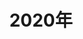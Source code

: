 ---
title: 2020年
aside: false
editLink: false
lastUpdated: false
showComment: false
news:
    - date: 2020/12/31　
      title: 軒轅劍2020年度回顧　
      desc: 軒轅劍官方FB及微博，本日回顧了2020年軒轅劍的重大事件，轉發留言有機會抽軒轅劍柒精裝版。
      urls: 
        - text: FB消息
          url: https://www.facebook.com/softstar.swd/posts/3705645309524803
        - text: 微博消息
          url: https://weibo.com/2591414652/JB2NX8vhb

    - date: 2020/12/30　
      title: 軒轅劍生僻字抽獎名單　
      desc: 軒轅劍柒官方微博之前介紹生僻字的抽獎活動，本日公布5名獲得200元京東購物卡玩家。
      urls: 
        - text: 微博消息
          url: https://weibo.com/7359347003/JAS9S53rE

    - date: 2020/12/30　
      title: 軒轅劍柒1.12更新　
      desc: 軒轅劍柒本日進行1.12版更新，修正啟明墟大眼蛙商人掉落問題、提示訊息異常問題。
      urls: 
        - text: Steam公告
          url: https://steamcommunity.com/games/1249800/announcements/detail/2903098484040346538

    - date: 2020/12/29　
      title: 崑崙紀更新第12話　
      desc: 大宇與台灣角川合作漫畫「軒轅劍崑崙紀」，騰訊連載更新至第12話。
      urls: 
        - text: 微博消息
          url: https://weibo.com/2591414652/JAJ8spwaE

    - date: 2020/12/29　
      title: 軒轅OL手遊結束營運　
      desc: 騰訊發行的《軒轅劍online》手遊，依日前公告於本日結束營運。
      urls: 
        - text: 官網公告
          url: https://xyj.qq.com/webplat/info/news_version3/27044/37634/37635/37637/m21606/202010/873788.shtml

    - date: 2020/12/25　
      title: 軒轅劍柒1.11更新　
      desc: 軒轅劍柒本日進行1.11版更新，優化卡頓卡點問題，修正任務與御魂BUG，PS4新增支線日文語音。
      urls: 
        - text: FB消息
          url: https://www.facebook.com/softstar.swd/posts/3691017990987535
        - text: 微博消息
          url: https://weibo.com/7359347003/JA5jj49NL
        - text: Steam公告
          url: https://steamcommunity.com/games/1249800/announcements/detail/2903098484020755625

    - date: 2020/12/24　
      title: 軒轅劍1.1更新抽獎　
      desc: 軒轅劍柒官方微博針對1.1大更新舉辦的轉發抽獎，本日公布獲得軒柒啟動碼、軒轅劍30周年紀念卷軸之玩家名單。
      urls: 
        - text: 微博消息
          url: https://weibo.com/7359347003/JzWBBxRge

    - date: 2020/12/24　
      title: 軒轅劍聖誕賀圖　
      desc: 軒轅劍官方FB及微博，本日釋出一張聖誕主題賀圖。
      urls: 
        - text: FB消息
          url: https://www.facebook.com/softstar.swd/posts/3688555237900477
        - text: 微博消息
          url: https://weibo.com/2591414652/JzXX4gIR4

    - date: 2020/12/23　
      title: 軒轅劍30周年轉發得獎名單　
      desc: 軒轅劍官方微博慶祝軒轅劍系列30周年，紀念漫畫「軒轅劍崑崙紀」轉發贈獎活動，本日公布獲得軒轅劍30周年紀念卷軸之玩家名單。
      urls: 
        - text: 微博消息
          url: https://weibo.com/2591414652/JzOIvieyt

    - date: 2020/12/22　
      title: 崑崙紀更新第10-11話　
      desc: 大宇與台灣角川合作漫畫「軒轅劍崑崙紀」，騰訊連載更新至第10、第11話。
      urls: 
        - text: 微博消息
          url: https://weibo.com/2591414652/JzF8rFGMN

    - date: 2020/12/21　
      title: 軒轅劍冬至賀圖　
      desc: 軒轅劍官方FB及微博，本日釋出一張冬至主題賀圖。
      urls: 
        - text: FB消息
          url: https://www.facebook.com/softstar.swd/posts/3680467232042611
        - text: 微博消息
          url: https://weibo.com/2591414652/JzsXScU5D

    - date: 2020/12/18　
      title: 軒柒新增BOSS與地圖　
      desc: 軒轅劍柒本日進行1.1版本大更新，新增鬼神難度、全新Boss吞斗與地圖鬼神之塔，氣力系統調整，加入新曲子《墨魂》，破關後重新進度可使用軒轅劍等新功能與優化，另遊戲將配合大更新進行八折優惠，至1月5日。
      urls: 
        - text: 巴哈報導
          url: https://gnn.gamer.com.tw/detail.php?sn=208107
        - text: FB消息
          url: https://www.facebook.com/softstar.swd/posts/3672686459487355
        - text: 微博消息
          url: https://weibo.com/ttarticle/p/show?id=2309404583430837895235
        - text: Steam公告
          url: https://steamcommunity.com/games/1249800/announcements/detail/2901972025480295606

    - date: 2020/12/17　
      title: 軒轅劍柒更新預告　
      desc: 軒轅劍柒官方微博發表場景設計圖一張，暗示將推出大型更新。
      urls: 
        - text: 微博消息
          url: https://weibo.com/7359347003/JyV6agph2

    - date: 2020/12/17　
      title: 投稿區更新　
      desc: 本站投稿區新增小魚兒＆配音好好玩的「軒轅劍‧漢之雲電視劇預告」同人配音影片。


    - date: 2020/12/10　
      title: 軒轅劍柒日文版發行　
      desc: 軒轅劍柒PS4日文版本日發行，既有之PS4版本將更新1.06，新增日文語音可供選擇。
      urls: 
        - text: 巴哈報導
          url: https://gnn.gamer.com.tw/detail.php?sn=207730
        - text: 基地報導
          url: https://news.gamebase.com.tw/news/detail/99384526
        - text: FB消息
          url: https://www.facebook.com/softstar.swd/posts/3653278764761458

    - date: 2020/12/09　
      title: 崑崙紀更新第3-4回　
      desc: 大宇與台灣角川合作漫畫「軒轅劍崑崙紀」，台灣角川更新至第3-4回（約為騰訊版第8至第11話）。
      urls: 
        - text: FB消息
          url: https://www.facebook.com/softstar.swd/posts/3637255726363762

    - date: 2020/12/08　
      title: 崑崙紀更新第9話　
      desc: 大宇與台灣角川合作漫畫「軒轅劍崑崙紀」，騰訊連載更新至第9話。
      urls: 
        - text: 微博消息
          url: https://weibo.com/2591414652/JxxaCqyaA

    - date: 2020/12/08　
      title: 天之痕周年慶得獎名單　
      desc: 軒轅劍官方FB與微博舉辦的天之痕周年慶留言活動，公布獲得符鬼抱枕玩家名單。
      urls: 
        - text: FB消息
          url: https://www.facebook.com/softstar.swd/posts/3648038618618806
        - text: 微博消息
          url: https://weibo.com/2591414652/JxnGpEOKw

    - date: 2020/12/08　
      title: 繪王軒轅劍角色創作大賽　
      desc: 繪王動漫與大宇資訊合辦「第一屆繪王盃角色創作大賽」，利用電腦繪圖創作出軒轅劍柒遊戲角色的同人插畫，將可獲得繪圖螢幕或繪圖板等豐富贈品。
      urls: 
        - text: FB消息
          url: https://www.facebook.com/softstar.swd/posts/3647507825338552
        - text: 活動頁面
          url: https://medibang.com/contest/twhuionswd/?fbclid=IwAR0T0alUJB3QFYrDZRN7hDDZ9i31lW7SFaCWelm-brQ1FaWEmCvzgQUwlxU

    - date: 2020/12/07　
      title: 穹之扉將登騰訊雲平台　
      desc: 騰訊雲遊戲START平台即將於12月12日推出，軒轅劍穹之扉名列第一波（因本身即於Wegame銷售），即可於該平台上以雲端方式遊玩穹之扉。
      urls: 
        - text: 微博消息
          url: https://weibo.com/2591414652/JxojYxBJy

    - date: 2020/12/07　
      title: 軒轅劍大雪賀圖　
      desc: 軒轅劍官方FB及微博，本日釋出一張大雪主題賀圖。
      urls: 
        - text: FB消息
          url: https://www.facebook.com/softstar.swd/posts/3644858315603503
        - text: 微博消息
          url: https://weibo.com/2591414652/JxkWo0nI6

    - date: 2020/12/02　
      title: 天之痕20周年慶活動　
      desc: 軒轅劍官方FB與微博同步慶賀天之痕發行20周年，天之痕iOS與Android版七折特價至8日，留言還有機會抽符鬼抱枕。
      urls: 
        - text: FB消息
          url: https://www.facebook.com/softstar.swd/posts/3631677356921599
        - text: 微博消息
          url: https://weibo.com/2591414652/JwzRZ1S2m

    - date: 2020/12/01　
      title: 崑崙紀更新第8話　
      desc: 大宇與台灣角川合作漫畫「軒轅劍崑崙紀」，騰訊連載更新至第8話。
      urls: 
        - text: 微博消息
          url: https://weibo.com/2591414652/JwtdjbaWw

    - date: 2020/11/24　
      title: 崑崙紀更新第7話　
      desc: 大宇與台灣角川合作漫畫「軒轅劍崑崙紀」，騰訊連載更新至第7話。
      urls: 
        - text: 微博消息
          url: https://weibo.com/2591414652/JvoQV5a7W

    - date: 2020/11/22　
      title: 軒轅劍小雪賀圖　
      desc: 軒轅劍官方FB及微博，本日釋出一張小雪主題賀圖。
      urls: 
        - text: FB消息
          url: https://www.facebook.com/softstar.swd/posts/3604407949648540
        - text: 微博消息
          url: https://weibo.com/2591414652/Jv3Pk77kR

    - date: 2020/11/20　
      title: 軒轅劍柒涿鹿棋小談　
      desc: 軒轅劍官方FB與微博，簡單介紹在七代當中出現的「涿鹿棋」，包括規則、特殊棋等等。
      urls: 
        - text: FB消息
          url: https://www.facebook.com/softstar.swd/posts/3599116786844323
        - text: 微博消息
          url: https://weibo.com/2591414652/JuBa88Ama

    - date: 2020/11/19　
      title: 軒轅劍柒1.04更新　
      desc: 軒轅劍柒本日進行1.04版更新，提供重新再戰功能，煉化可直接使用秘方，優化調整戰鬥及遊戲流程。
      urls: 
        - text: FB消息
          url: https://www.facebook.com/softstar.swd/posts/3596412353781433
        - text: 微博消息
          url: https://weibo.com/7359347003/JuCTAyOOk
        - text: Steam公告
          url: https://steamcommunity.com/games/1249800/announcements/detail/2879451491898755152

    - date: 2020/11/17　
      title: 崑崙紀更新第5-6話　
      desc: 大宇與台灣角川合作漫畫「軒轅劍崑崙紀」，騰訊連載更新至第5-6話。
      urls: 
        - text: 微博消息
          url: https://weibo.com/2591414652/Jul3W0HtH

    - date: 2020/11/12　
      title: 神都夜行錄天之痕連動　
      desc: 網易手遊《神都夜行錄》與軒轅劍天之痕合作連動，有專屬活動劇情、副本，新SSR于小雪卡池配合開放。
      urls: 
        - text: 微博消息
          url: https://weibo.com/2591414652/JtzstoxUu

    - date: 2020/11/12　
      title: 軒柒PS4版1.03更新　
      desc: 軒轅劍柒PS4版，本日也跟上1.03版的更新，往後PS4版會儘量提前送審，達到與PC同步更新。
      urls: 
        - text: FB消息
          url: https://www.facebook.com/softstar.swd/posts/3577222339033768

    - date: 2020/11/10　
      title: 軒柒1.03.1更新　
      desc: 軒轅劍柒本日進行1.03.1版更新，主要為修正DOMO工作室NPC。
      urls: 
        - text: FB消息
          url: https://www.facebook.com/softstar.swd/posts/3571595316263137
        - text: Steam公告
          url: https://steamcommunity.com/games/1249800/announcements/detail/2912101321089024074

    - date: 2020/11/09　
      title: 軒柒上市預告得獎名單　
      desc: 軒轅劍官方FB的軒柒上市預告片轉發活動，公布獲得Xbox手把、軒轅劍柒紀念保溫杯、軒轅劍紀念金屬書籤名單。
      urls: 
        - text: FB消息
          url: https://www.facebook.com/softstar.swd/posts/3568464119909590

    - date: 2020/11/08　
      title: 投稿區更新　
      desc: 本站投稿區新增柒絃Qixian的「橫跨兩大洲的國產傳奇，老和尚大開殺戒」軒轅劍三介紹影片。


    - date: 2020/10/30　
      title: 軒轅OL手遊年底停運　
      desc: 騰訊發行的《軒轅劍online》手遊於官網宣布，因業務策略調整，將於12月29日結束營運；本日起軒轅OL手遊停止遊戲儲值跟新玩家註冊，2021年1月5日論壇與客服也停止服務。
      urls: 
        - text: 官網公告
          url: https://xyj.qq.com/webplat/info/news_version3/27044/37634/37635/37637/m21606/202010/873788.shtml

    - date: 2020/10/18　
      title: 軒轅劍柒專區更新　
      desc: 本站軒轅劍柒專區，配合官方釋出最終宣傳動畫，更新宣傳影片區。


    - date: 2020/10/09　
      title: 軒轅劍30周年音樂會預告　
      desc: 軒轅劍30周年線上音樂會，將於11日20點直播，官方微博特別釋出一小段預告讓大家欣賞。
      urls: 
        - text: 微博消息
          url: https://weibo.com/7359347003/JooIYqrw0

    - date: 2020/10/08　
      title: 軒轅劍寒露賀圖　
      desc: 軒轅劍官方FB及微博，本日釋出一張寒露主題賀圖。
      urls: 
        - text: FB消息
          url: https://www.facebook.com/softstar.swd/posts/3478661942223142
        - text: 微博消息
          url: https://weibo.com/2591414652/JoduaAUYc

    - date: 2020/10/07　
      title: 軒柒本日開放試玩　
      desc: 軒轅劍柒本日10點於Steam、Wegame平台開放試玩版，流程約一小時，目前僅PC版提供試玩。
      urls: 
        - text: 巴哈報導
          url: https://gnn.gamer.com.tw/detail.php?sn=204373
        - text: 基地報導
          url: http://www.gamebase.com.tw/news/topic/99362847
        - text: FB消息
          url: https://www.facebook.com/softstar.swd/posts/3475039055918764
        - text: 微博消息
          url: https://weibo.com/7359347003/Jo3thnpot

    - date: 2020/10/06　
      title: 龍舞雲山本周更新　
      desc: 龍舞雲山手遊台版，明日例行維護後，將調整祈願之音獎勵，線上累積時數發放好禮，蒼龍七宿活動異常修復。
      urls: 
        - text: 官網公告
          url: https://mswd.softstargames.com.tw/news/content/4464
        - text: FB消息
          url: https://www.facebook.com/mswd.softstargames/posts/2910784439021010

    - date: 2020/10/03　
      title: 軒轅劍柒專區更新　
      desc: 本站軒轅劍柒專區，配合官方公布配角，更新人物介紹。


    - date: 2020/10/01　
      title: 龍舞雲山登入異常排除　
      desc: 龍舞雲山手遊台版，本日發生的android無法登入的異常問題，已於11點多修復完成。
      urls: 
        - text: FB消息
          url: https://www.facebook.com/mswd.softstargames/posts/2895311230568331

    - date: 2020/10/01　
      title: 軒轅劍中秋賀圖　
      desc: 軒轅劍官方FB及微博，本日釋出一張中秋主題賀圖。
      urls: 
        - text: FB消息
          url: https://www.facebook.com/softstar.swd/posts/3454814517941218
        - text: 微博消息
          url: https://weibo.com/2591414652/Jn8TtaqjV

    - date: 2020/09/30　
      title: 軒柒配角大公開　
      desc: 軒轅劍官方FB及微博，釋出軒轅劍柒多名配角的基本資料，包括莫煌、寇言、琉璃、孫恪、夏丹共五位角色。
      urls: 
        - text: FB消息
          url: https://www.facebook.com/softstar.swd/posts/3454402357982434
        - text: 微博消息
          url: https://weibo.com/7359347003/Jn3GnoUhr

    - date: 2020/09/30　
      title: 軒轅劍紀念卷軸抽獎結果　
      desc: 軒轅劍官方微博舉辦的30周年紀念卷軸，本日公布抽到卷軸的五名玩家名單。
      urls: 
        - text: 微博消息
          url: https://weibo.com/7359347003/Jn3jdB41D

    - date: 2020/09/30　
      title: 軒柒配音幕後花絮　
      desc: 軒轅劍柒本日釋出配音幕後花絮，並同步公布本次負責主要角色的中配人員。
      urls: 
        - text: 巴哈報導
          url: https://gnn.gamer.com.tw/detail.php?sn=204195
        - text: 微博消息
          url: https://weibo.com/7359347003/Jn2fXu4oG
        - text: Youtube觀賞
          url: https://www.youtube.com/watch?v=99lZkOSVfxc

    - date: 2020/09/29　
      title: 龍舞雲山中秋活動　
      desc: 龍舞雲山手遊台版，明日例行維護後，將開放中秋活動，包含上線領獎、令牌隨機取得、敲鐘贈獎、主題商城等，並更新夢境試煉新篇章，蒼龍七宿活動復刻。
      urls: 
        - text: 官網公告
          url: https://mswd.softstargames.com.tw/news/content/4445
        - text: FB消息
          url: https://www.facebook.com/mswd.softstargames/posts/2890053467760774

    - date: 2020/09/29　
      title: 軒轅劍崑崙紀漫畫將上線　
      desc: 大宇與角川合作的軒轅劍崑崙紀漫畫，本日宣布將在10月13日正式上線，台灣有六個漫畫平台可以觀賞，簡中則於騰訊動漫平台。
      urls: 
        - text: FB消息
          url: https://www.facebook.com/softstar.swd/posts/3450760341679969
        - text: 巴哈報導
          url: https://gnn.gamer.com.tw/detail.php?sn=204029
        - text: 微博消息
          url: https://weibo.com/2591414652/JmQ2sednu

    - date: 2020/09/28　
      title: 軒柒情報轉發抽獎結果　
      desc: 軒轅劍官方微博舉辦的轉發軒柒情報抽獎活動，本日抽出軒柒周邊、京東購物券。
      urls: 
        - text: 微博消息
          url: https://weibo.com/7359347003/JmHNR3ZrJ

    - date: 2020/09/26　
      title: 軒柒日版12月10日上市　
      desc: 本日東京線上電玩展直播中，代理商宣布日本版將於12月10日上市，比中文版略晚；另同步公布褚紅配音為七瀬彩夏、太史湘配音為福原香織，另外赤﨑千夏、白石稔亦配參與配音。
      urls: 
        - text: 巴哈報導
          url: https://gnn.gamer.com.tw/detail.php?sn=203905
        - text: 基地報導
          url: https://www.gamebase.com.tw/news/topic/99358208/

    - date: 2020/09/23　
      title: 軒轅劍30周年音樂會曲目　
      desc: 軒轅劍柒官方微博，本次公布10月11日20時的線上音樂會，將由上海愛樂樂團擔綱演奏，還公開15首曲子之曲目表，並邀約10家直播平台直播。
      urls: 
        - text: 微博消息
          url: https://weibo.com/ttarticle/p/show?id=2309404552346687635544

    - date: 2020/09/23　
      title: 軒轅劍30周年紀念卷軸　
      desc: 軒轅劍官方微博，本日釋出委請錢憶老師繪製的30周年紀念圖，為卷軸形式，後續會推出實體卷軸，轉發即可抽獎。
      urls: 
        - text: 微博消息
          url: https://weibo.com/7359347003/JlX1rcdYD

    - date: 2020/09/22　
      title: 龍舞雲山新護駕夜歌　
      desc: 龍舞雲山手遊台版，明日例行維護後，將開放全新護駕夜歌，夢境試煉新增第47關，優化護駕歸元介面。
      urls: 
        - text: 官網公告
          url: https://mswd.softstargames.com.tw/news/content/4430
        - text: FB消息
          url: https://www.facebook.com/mswd.softstargames/posts/2869252876507500

    - date: 2020/09/22　
      title: 軒轅劍秋分賀圖　
      desc: 軒轅劍官方FB及微博，本日釋出一張秋分主題賀圖。
      urls: 
        - text: FB消息
          url: https://www.facebook.com/softstar.swd/posts/3428673097222027
        - text: 微博消息
          url: https://weibo.com/2591414652/JlMs4CA7a

    - date: 2020/09/17　
      title: 神都夜行錄連動軒轅劍　
      desc: 廣州網易製作的手遊神都夜行錄，本日宣布與軒轅劍天之痕合作連動。
      urls: 
        - text: 微博消息
          url: https://weibo.com/2591414652/Jl5pdzKEB

    - date: 2020/09/15　
      title: 投稿區更新　
      desc: 本站投稿區新增小魚兒的「軒轅劍傳奇的歷史先河─軒轅劍外傳楓之舞」玩後感。


    - date: 2020/09/15　
      title: 龍舞雲山魔王窟復刻　
      desc: 龍舞雲山手遊台版，明日例行維護後，將復刻魔王窟活動，夢境試煉新增第46關。
      urls: 
        - text: 官網公告
          url: https://mswd.softstargames.com.tw/news/content/4411
        - text: FB消息
          url: https://www.facebook.com/mswd.softstargames/posts/2848732725226182

    - date: 2020/09/14　
      title: 軒轅劍音樂品鑑會名單　
      desc: 軒轅劍30周年音樂會因疫情因素，改為線上形式，預定23日於上海舉辦之小規模試聽品鑑，官博公布抽中試聽機會的玩家名單。
      urls: 
        - text: 微博消息
          url: https://weibo.com/7359347003/JkCb6gv9c

    - date: 2020/09/12　
      title: 軒轅劍柒專區更新　
      desc: 本站軒轅劍柒專區，配合官方公布遊戲建議配備，更新遊戲介紹。


    - date: 2020/09/10　
      title: 軒轅劍將舉辦30周年音樂會　
      desc: 軒轅劍柒官博宣布，遊戲除了10月底發行外，簡中代理商更將舉辦30周年紀念音樂會，雖因因疫情因素改為線上，但小規模試聽品鑑會將於9月23日於上海登場，本日開放玩家報名。
      urls: 
        - text: 微博消息
          url: https://weibo.com/7359347003/JjYFF6Bh0

    - date: 2020/09/10　
      title: 軒柒開放預購、10月底發行　
      desc: 軒轅劍柒宣布將於10月底發行，公布PS4、PC版之內容物與售價，並全面開放繁中版預購，官方並預定於10月7日提供試玩。
      urls: 
        - text: 巴哈報導
          url: https://gnn.gamer.com.tw/detail.php?sn=202994
        - text: 基地報導
          url: https://www.gamebase.com.tw/news/topic/99350985/
        - text: FB消息
          url: https://www.facebook.com/softstar.swd/posts/3391604814262189
        - text: 微博消息
          url: https://weibo.com/7359347003/JjXvSDO0I

    - date: 2020/09/09　
      title: 劍之源台版本日上市　
      desc: 軒轅劍劍之源手遊台版，本日於iOS、Android雙平台正式推出。
      urls: 
        - text: 巴哈報導
          url: https://gnn.gamer.com.tw/detail.php?sn=202929
        - text: 基地報導
          url: https://www.gamebase.com.tw/news/topic/99350324/

    - date: 2020/09/08　
      title: 龍舞雲山法寶系統　
      desc: 龍舞雲山手遊台版，明日例行維護後，將開放全新法寶系統，金玉滿城也新增與法寶系統相關之販售品，疆場伉儷則將舉辦海選與淘汰賽。
      urls: 
        - text: 官網公告
          url: https://mswd.softstargames.com.tw/news/content/4384
        - text: FB消息
          url: https://www.facebook.com/mswd.softstargames/posts/2828691040563684

    - date: 2020/09/07　
      title: 軒轅劍白露賀圖　
      desc: 軒轅劍官方FB及微博，本日釋出白露主題賀圖。
      urls: 
        - text: FB消息
          url: https://www.facebook.com/softstar.swd/posts/3382234675199203
        - text: 微博消息
          url: https://weibo.com/2591414652/JjuO22SiA

    - date: 2020/09/03　
      title: 劍之源台版戰鬥動畫　
      desc: 軒轅劍劍之源手遊台版，本日釋出戰鬥動畫、遊戲特色深度解析等資訊。
      urls: 
        - text: 巴哈報導
          url: https://gnn.gamer.com.tw/detail.php?sn=202649
        - text: 基地報導
          url: https://www.gamebase.com.tw/news/topic/99347505/

    - date: 2020/09/03　
      title: 軒柒日版搶先曝光　
      desc: 日本樂天等銷售平台，已開始軒轅劍柒日本版之預購，也透露了日版封面、專屬副標題「閻黑之業火」、售價、發行日、特典為原聲帶等資訊。
      urls: 
        - text: 巴哈報導
          url: https://gnn.gamer.com.tw/detail.php?sn=202653
        - text: 基地報導
          url: https://www.gamebase.com.tw/news/topic/99347489/

    - date: 2020/09/02　
      title: 中元節軒轅劍小專題　
      desc: 軒轅劍官方FB及微博，本日配合中元節，出了一篇小專題聊聊軒轅劍的鬼。
      urls: 
        - text: FB消息
          url: https://www.facebook.com/softstar.swd/posts/3367426343346703
        - text: 微博消息
          url: https://weibo.com/2591414652/JiMGkpzkD

    - date: 2020/09/01　
      title: 龍舞雲山中元活動　
      desc: 龍舞雲山手遊台版，明日例行維護後，舉辦中元節活動，即百鬼夜行復刻，巔峰挑戰新增氐人國之戰、龍舞雲山之戰，沙場演武積分計算方式調整，敲鐘福利調整。
      urls: 
        - text: 官網公告
          url: https://mswd.softstargames.com.tw/news/content/4360
        - text: FB消息
          url: https://www.facebook.com/mswd.softstargames/posts/2808393312593457

    - date: 2020/08/25　
      title: 龍舞雲山氐人新劇情　
      desc: 新增氐人國劇情-海之魂，七夕活動進入第二階段，傲戰千秋新增木曜使者苻殷。
      urls: 
        - text: 官網公告
          url: https://mswd.softstargames.com.tw/news/content/4350
        - text: FB消息
          url: https://www.facebook.com/mswd.softstargames/posts/2787878647978257

    - date: 2020/08/25　
      title: 投稿區更新　
      desc: 本站投稿區新增《軒轅劍現代版‧旅之遠‧時代之道》七夕限定圖稿，包含彩色與黑白稿。


    - date: 2020/08/25　
      title: 軒轅劍七夕賀圖　
      desc: 軒轅劍官方FB及微博，本日釋出七夕主題賀圖。
      urls: 
        - text: FB消息
          url: https://www.facebook.com/softstar.swd/posts/3342810122474992
        - text: 微博消息
          url: https://www.weibo.com/2591414652/JhzeSktXY

    - date: 2020/08/25　
      title: 軒柒PS4版公開內容物　
      desc: 知名代理商傑仕登宣布，將負責發行軒轅劍柒亞洲版(不含中國大陸)，並率先公布PS4限定版與一般版之內容物與售價，PS4版再獨家提供日文配音。
      urls: 
        - text: 巴哈報導
          url: https://gnn.gamer.com.tw/detail.php?sn=202128
        - text: 基地報導
          url: http://www.gamebase.com.tw/news/topic/99343622

    - date: 2020/08/25　
      title: 軒柒幕後特輯動補篇　
      desc: 軒轅劍官方FB及微博，本日釋出幕後特輯第四篇，這次主題為動態捕捉，包括軒柒的動捕過程與劇情搭配。
      urls: 
        - text: FB消息
          url: https://www.facebook.com/softstar.swd/posts/3342038055885532
        - text: 微博消息
          url: https://www.weibo.com/7359347003/JhwtqwWVt

    - date: 2020/08/24　
      title: 軒柒玩家見面會報導　
      desc: 軒轅劍粉絲見面會已於21日在台北舉辦，媒體報導當天的活動概況與照片。
      urls: 
        - text: 巴哈報導
          url: https://gnn.gamer.com.tw/detail.php?sn=202097
        - text: 基地報導
          url: https://www.gamebase.com.tw/news/topic/99343231/

    - date: 2020/08/22　
      title: 軒轅劍處暑賀圖　
      desc: 軒轅劍官方FB及微博，本日釋出一張處暑主題賀圖。
      urls: 
        - text: FB消息
          url: https://www.facebook.com/softstar.swd/posts/3330587380363933
        - text: 微博消息
          url: https://weibo.com/2591414652/Jh6Wq1TWn

    - date: 2020/08/21　
      title: 軒柒玩家見面會　
      desc: 軒轅劍粉絲見面會本日在台北玩逗樹桌遊咖啡舉辦，活動中提供20名與會玩家軒柒展示與試玩。


    - date: 2020/08/21　
      title: 龍舞雲山比翼雙飛伺服器　
      desc: 軒轅劍龍舞雲山簡中版，本日開放新伺服器「比翼雙飛」，有儲值福利、免費抽卡、免費護駕時裝靈佑等多項好禮。
      urls: 
        - text: 微博消息
          url: https://www.weibo.com/5203212956/JgXGz22sy

    - date: 2020/08/20　
      title: 劍之源台版世界觀介紹　
      desc: 軒轅劍劍之源手遊台版，本日釋出世界觀介紹、夥伴特色等遊戲資訊。
      urls: 
        - text: 基地報導
          url: https://www.gamebase.com.tw/news/topic/99341932/

    - date: 2020/08/19　
      title: 投稿區更新　
      desc: 本站投稿區新增《軒轅劍現代版‧旅之遠‧時代之道》第一百零三至第一百零四章。


    - date: 2020/08/19　
      title: 龍舞雲山鵲橋仙攻略　
      desc: 軒轅劍龍舞雲山簡中版微博，提供七夕新活動鵲橋仙的玩法攻略。
      urls: 
        - text: 微博消息
          url: https://www.weibo.com/5203212956/JgFnWaX2t

    - date: 2020/08/18　
      title: 軒柒製作人指定價未定　
      desc: 軒轅劍柒製作人楊淵升於微博表示，目前各通路公布的軒柒售價並非最終價格，目前價格仍在討論並未確定。
      urls: 
        - text: 微博消息
          url: https://weibo.com/2571127530/JgwANcCM1

    - date: 2020/08/18　
      title: 龍舞雲山七夕活動　
      desc: 軒轅劍龍舞雲山簡中版明日例行更新後，將開放七夕活動、新增煉妖護駕藍魔神，並宣告十月公開新門派沉星島。
      urls: 
        - text: 微博消息
          url: https://www.weibo.com/5203212956/JgwMy6ZL4

    - date: 2020/08/18　
      title: 龍舞雲山七夕活動　
      desc: 龍舞雲山手遊台版，明日例行維護後，將新增七夕活動，強化夢蝶妮可護駕，優化傲戰千秋、巴蜀神殿功能。
      urls: 
        - text: 官網公告
          url: https://mswd.softstargames.com.tw/news/content/4339
        - text: FB消息
          url: https://www.facebook.com/mswd.softstargames/posts/2768819416550847

    - date: 2020/08/17　
      title: 軒柒玩家見面會名單　
      desc: 軒轅劍粉絲見面會將於21日在台北舉辦，軒轅劍官方FB宣布20名獲選玩家。
      urls: 
        - text: FB消息
          url: https://www.facebook.com/softstar.swd/posts/3319307951491876

    - date: 2020/08/16　
      title: 看板娘更換　
      desc: 本站站務近期停擺較久，為避免訪客已經看膩看板娘，故更換看板娘為蒼之曜的「慕輿柔」。


    - date: 2020/08/12　
      title: 龍舞雲山藍莊君桌布　
      desc: 軒轅劍龍舞雲山簡中版官博，釋出本日新護駕藍莊君的兩張桌布。
      urls: 
        - text: 微博消息
          url: https://www.weibo.com/5203212956/JfBojCC2T

    - date: 2020/08/11　
      title: 龍舞雲山投稿得獎名單　
      desc: 龍舞雲山手遊台版FB舉辦的「同人二創活動」，已選出得獎名單。
      urls: 
        - text: FB消息
          url: https://www.facebook.com/mswd.softstargames/photos/a.1583708441728623/2746335635465892/

    - date: 2020/08/11　
      title: 龍舞雲山藍莊君登場　
      desc: 龍舞雲山手遊台版，明日例行維護後，將更新全新護駕藍莊君卡池、金玉滿城商城功能開放、巔峰挑戰重啟，人物等級上限提高至165級。
      urls: 
        - text: 官網公告
          url: https://mswd.softstargames.com.tw/news/content/4330
        - text: FB消息
          url: https://www.facebook.com/mswd.softstargames/photos/a.1583708441728623/2749261528506636/

    - date: 2020/08/11　
      title: 龍舞雲山藍莊君降臨　
      desc: 軒轅劍龍舞雲山簡中版明日例行更新後，將開放新護駕藍莊君卡池、巔峰挑戰再開、法寶系統調整、氐人國玩法優化、絲綢之路新增事件等。
      urls: 
        - text: 微博消息
          url: https://www.weibo.com/ttarticle/p/show?id=2309404536833089339631

    - date: 2020/08/11　
      title: 劍之源台版開放預約　
      desc: 軒轅劍劍之源手遊台版本日開放提前預約，並介紹遊戲特色，預約遊戲還有購物禮券、電影票可以抽。
      urls: 
        - text: 巴哈報導
          url: https://gnn.gamer.com.tw/detail.php?sn=201506
        - text: 基地報導
          url: https://www.gamebase.com.tw/news/topic/99338520/

    - date: 2020/08/10　
      title: 軒柒玩家見面會　
      desc: 軒轅劍官方FB宣布，將在台北舉辦軒轅劍粉絲見面會，將抽出20名玩家與製作小組見面互動。
      urls: 
        - text: FB消息
          url: https://www.facebook.com/softstar.swd/photos/a.187313701357999/3299725010116837/

    - date: 2020/08/07　
      title: 軒轅劍立秋賀圖　
      desc: 軒轅劍官方FB及微博，本日釋出一張立秋主題賀圖。
      urls: 
        - text: FB消息
          url: https://www.facebook.com/softstar.swd/photos/a.187313701357999/3290469684375703/
        - text: 微博消息
          url: https://weibo.com/2591414652/JeMCCrmtY

    - date: 2020/08/06　
      title: 軒柒參展展台搶先看　
      desc: 軒柒將參展上海Bilibili World，官方小編特別搶先曝光展場布置，包括大型模型軒轅劍、軒轅劍歷代實體遊戲盒展示等。
      urls: 
        - text: 微博消息
          url: https://weibo.com/7359347003/JeGZriiSx

    - date: 2020/08/06　
      title: 軒柒魔王戰演示影片　
      desc: 本日配合Gfest直播，所釋出的軒轅劍柒實機演示影片，官方也正式放出，內容為主角挑戰神秘機關巨獸。
      urls: 
        - text: FB消息
          url: https://www.facebook.com/softstar.swd/videos/1189011854793948/
        - text: 微博消息
          url: https://weibo.com/7359347003/JeGmbBNYp

    - date: 2020/08/05　
      title: 軒柒戰鬥演示前導　
      desc: 明日機核Gfest直播，將公開軒轅劍柒全新的戰鬥演示，官方釋出約1分鐘的前瞻預告片，請玩家期待明日直播。
      urls: 
        - text: 微博消息
          url: https://weibo.com/7359347003/JexFg0bxb

    - date: 2020/07/31　
      title: 軒轅劍黑火介紹　
      desc: 軒轅劍官方FB及微博，本日釋出一篇介紹文，介紹軒轅劍四代出現的神祕力量黑火，並指出軒漆黑火可能再次出現。
      urls: 
        - text: FB消息
          url: https://www.facebook.com/notes/2011571162312197/
        - text: 微博消息
          url: https://weibo.com/2591414652/JdIJKlmKP

    - date: 2020/07/29　
      title: 投稿區更新　
      desc: 本站投稿區新增《軒轅劍現代版‧旅之遠‧時代之道》第九十五章插畫彩色稿。


    - date: 2020/07/27　
      title: 投稿區更新　
      desc: 本站投稿區新增《軒轅劍現代版‧旅之遠‧時代之道》第九十五章封面插畫黑白稿。


    - date: 2020/07/17　
      title: 投稿區更新　
      desc: 本站投稿區新增《軒轅劍現代版‧旅之遠‧時代之道》第六十四至第一百零二章，小說設定更新。


    - date: 2020/03/29　
      title: 軒轅劍柒專區更新　
      desc: 本站軒轅劍柒專區，更新角色簡介、宣傳影片、精采圖片、媒體專訪、官方QA等資料。


    - date: 2020/03/26　
      title: 穹之扉五周年抽周邊　
      desc: 本日是軒轅劍外傳穹之扉發行五周年，軒轅劍官方FB及微博舉辦活動，留言最喜歡的穹之扉配樂就送遊戲精裝版（微博是送精裝版手辦）。
      urls: 
        - text: FB消息
          url: https://www.facebook.com/softstar.swd/photos/a.187313701357999/2945431148879560/
        - text: 微博消息
          url: https://www.weibo.com/2591414652/IAmJ7uqEJ

    - date: 2020/03/25　
      title: 軒轅劍劍之源刪檔封測　
      desc: 軒轅劍劍之源手遊，歷經三年多次推翻重製後，終於以全新面貌推出，遊戲將於3月26日9點進行首次刪檔封測。
      urls: 
        - text: 微博消息
          url: https://www.weibo.com/6048581290/IAgWrDASE

    - date: 2020/03/24　
      title: 龍舞雲山技能優化　
      desc: 龍舞雲山手遊台版，明日例行維護後，將調整部分護駕技能，修復駿馬任務BUG，優化林月如技能判斷，並預告四月開放職業轉換。
      urls: 
        - text: 官網公告
          url: https://mswd.softstargames.com.tw/news/content/4129
        - text: FB消息
          url: https://www.facebook.com/mswd.softstargames/photos/a.1583708441728623/2411549122277880/

    - date: 2020/03/23　
      title: 軒柒同人圖官方彙整　
      desc: 軒柒官博本日整理了近期玩家繪製的同人圖，以軒柒主角太史昭為創作主題。
      urls: 
        - text: 微博消息
          url: https://www.weibo.com/7359347003/IzYzq19L5

    - date: 2020/03/21　
      title: 我與軒轅故事得獎名單　
      desc: 軒柒官博舉辦的我與軒轅劍故事徵稿活動，本日抽出得獎名單，送出黃帝蚩尤手辦、蒼之濤掛軸、軒轅劍書籤等獎品。
      urls: 
        - text: 微博消息
          url: https://www.weibo.com/7359347003/IzGAzpxXb

    - date: 2020/03/20　
      title: 軒柒預告抽獎活動名單　
      desc: 軒轅劍柒首支預告片轉發活動，官方微博抽出得獎名單，送出軒轅劍周邊禮包。
      urls: 
        - text: 微博消息
          url: https://www.weibo.com/7359347003/IzxlLoGIg

    - date: 2020/03/20　
      title: 軒轅劍春分賀圖　
      desc: 軒轅劍官方FB及微博，本日釋出一張春分主題賀圖。
      urls: 
        - text: FB消息
          url: https://www.facebook.com/softstar.swd/photos/a.187313701357999/2932315396857802/
        - text: 微博消息
          url: https://www.weibo.com/2591414652/Izs9JztKW

    - date: 2020/03/17　
      title: 龍舞雲山林月如登場　
      desc: 龍舞雲山手遊台版，明日例行維護後，開放仙劍合作新護駕林月如、天山駿馬任務、日常任務獎勵可獲得御品、調整御品屬性。
      urls: 
        - text: 官網公告
          url: https://mswd.softstargames.com.tw/news/content/4121
        - text: FB消息
          url: https://www.facebook.com/mswd.softstargames/photos/a.1583708441728623/2397074373725355/

    - date: 2020/03/17　
      title: 軒柒預告抽獎活動名單　
      desc: 軒轅劍柒首支預告片轉發活動，官方FB抽出得獎名單，送出PS4搖桿、軒轅劍周邊禮包。
      urls: 
        - text: FB消息
          url: https://www.facebook.com/softstar.swd/posts/2925067190915956

    - date: 2020/03/15　
      title: 本站軒轅劍柒專區開放　
      desc: 本站配合軒轅劍柒首波正式宣傳，開設專區，目前暫時只有遊戲介紹跟遊戲特色。


    - date: 2020/01/17　
      title: 楓舞軒轅，慶賀成立十九週年！

    - date: 2020/01/01　
      title: 新年快樂　
      desc: 2020年來臨囉！祝各位未來一年各方面都能順順利利！感謝訪客們的支持，本站17號就要過十九歲生日囉！
---